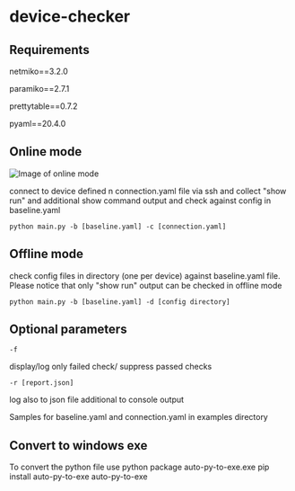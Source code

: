 # device-checker

## Requirements
netmiko==3.2.0

paramiko==2.7.1

prettytable==0.7.2

pyaml==20.4.0

## Online mode
![Image of online mode](https://i.ibb.co/ByW9Tvw/online-mode.jpg)

connect to device defined n connection.yaml file via ssh and collect "show run" and additional show command output and check against config in baseline.yaml 
```
python main.py -b [baseline.yaml] -c [connection.yaml]
```

## Offline mode
check config files in directory (one per device) against baseline.yaml file. Please notice that only "show run" output can be checked in offline mode
```
python main.py -b [baseline.yaml] -d [config directory]
```

## Optional parameters
```
-f
```
display/log only failed check/ suppress passed checks

```
-r [report.json]
```
log also to json file additional to console output

Samples for baseline.yaml and connection.yaml in examples directory

## Convert to windows exe
To convert the python file use python package auto-py-to-exe.exe
pip install auto-py-to-exe
auto-py-to-exe
